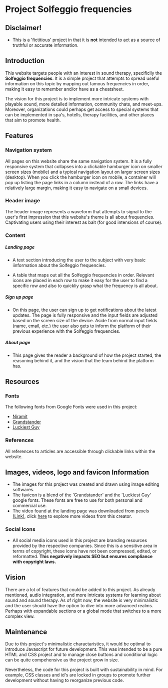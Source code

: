 # Project Solfeggio frequencies 

## Disclaimer!
- This is a 'fictitious' project in that it is **not** intended to act as a source of truthful or accurate information.

## Introduction
This website targets people with an interest in sound therapy, specificlly the **Solfeggio frequencies**. 
It is a simple project that attempts to spread useful information on this topic by mapping out famous frequencies in order, making it easy to remember and/or have as a cheatsheet. 

The vision for this project is to implement more intricate systems with playable sound, more detailed information, community chats, and meet-ups. Moreover, organizations could perhaps get access to special systems that can be implemented in spa's, hotells, therapy facilities, and other places that aim to promote health.    

## Features 

### Navigation system
All pages on this website share the same navigation system. It is a fully responsive system that collapses into a clickable hamburger icon on smaller screen sizes (mobile) and a typical navigation layout on larger screen sizes (desktop). When you click the hamburger icon on mobile, a container will pop up listing the page links in a column instead of a row. The links have a relatively large margin, making it easy to navigate on a small devices.

### Header image
The header image represents a waveform that attempts to signal to the user's first impression that this website's theme is all about frequencies. Captivating users using their interest as bait (for good intensions of course).

### Content

##### Landing page
- A text section introducing the user to the subject with very basic iinformation about the Solfeggio frequencies.

- A table that maps out all the Solfeggio frequencies in order. Relevant icons are placed in each row to make it easy for the user to find a specific row and also to quickliy grasp what the frequency is all about.

##### Sign up page
- On this page, the user can sign up to get notifications about the latest updates. The page is fully responsive and the input fields are adjusted based on the screen size of the device. Aside from normal input fields (name, email, etc.) the user also gets to inform the platform of their previous experience with the Solfeggio frequencies.

##### About page
- This page gives the reader a background of how the project started, the reasoning behind it, and the vision that the team behind the platform has. 

## Resources

### Fonts

The following fonts from Google Fonts were used in this project:

- [Niramit](https://fonts.google.com/specimen/Niramit)
- [Grandstander](https://fonts.google.com/specimen/Grandstander)
- [Luckiest Guy](https://fonts.google.com/specimen/Luckiest+Guy)

### References

All references to articles are accessible through clickable links within the website. 

## Images, videos, logo and favicon Information

- The images for this project was created and drawn using image editing softwares.
- The favicon is a blend of the 'Grandstander' and the 'Luckiest Guy' google fonts. These fonts are free to use for both personal and commercial use.
- The video found at the landing page was downloaded from pexels [(Link)](https://www.pexels.com/video/vibrating-speaker-856298/), click [here](https://www.pexels.com/@pixabay/) to explore more videos from this creator.



### Social Icons

- All social media icons used in this project are branding resources provided by the respective companies. Since this is a sensitive area in terms of copyright, these icons have not been compressed, edited, or reformatted. **This negatively impacts SEO but ensures compliance with copyright laws.**

## Vision

There are a lot of features that could be added to this project. As already mentioned, audio integration, and more intricate systems for learning about sound and sound therapy. As of right now, the website is very minimalistic and the user should have the option to dive into more advanced realms. Perhaps with expandable sections or a global mode that switches to a more complex view. 


## Maintenance 

Due to this project's minimalistic charactaristics, it would be optimal to introduce Javascript for future development. This was intended to be a pure HTML and CSS project and to manage close buttons and conditional logic can be quite compehensive as the project grow in size. 

Nevertheless, the code for this project is built with sustainability in mind. For example, CSS classes and id's are locked in groups to promote further development without having to reorganize previous code. 










